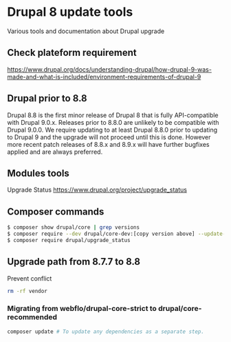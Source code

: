 # Drupal 8 update tools
Various tools and documentation about Drupal upgrade

## Check plateform requirement
https://www.drupal.org/docs/understanding-drupal/how-drupal-9-was-made-and-what-is-included/environment-requirements-of-drupal-9

## Drupal prior to 8.8
Drupal 8.8 is the first minor release of Drupal 8 that is fully API-compatible with Drupal 9.0.x.
Releases prior to 8.8.0 are unlikely to be compatible with Drupal 9.0.0. We require updating to at least Drupal 8.8.0 prior to updating to Drupal 9 and the upgrade will not proceed until this is done. However more recent patch releases of 8.8.x and 8.9.x will have further bugfixes applied and are always preferred.

## Modules tools
Upgrade Status 
https://www.drupal.org/project/upgrade_status

## Composer commands
```bash
$ composer show drupal/core | grep versions
$ composer require --dev drupal/core-dev:[copy version above] --update-with-all-dependencies
$ composer require drupal/upgrade_status
```

## Upgrade path from 8.7.7 to 8.8
Prevent conflict

```bash
rm -rf vendor
```

### Migrating from webflo/drupal-core-strict to drupal/core-recommended

```bash
composer update # To update any dependencies as a separate step.

```


